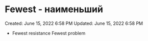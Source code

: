 # Fewest - наименьший

Created: June 15, 2022 6:58 PM
Updated: June 15, 2022 6:58 PM

- Fewest resistance Fewest problem